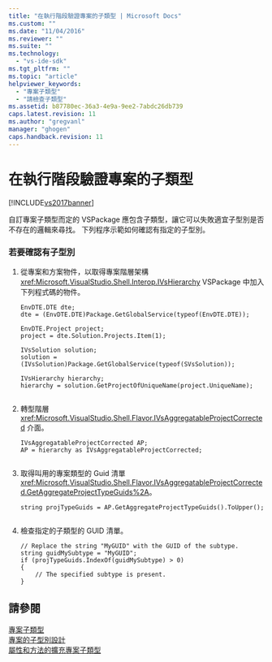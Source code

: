 ```yaml
---
title: "在執行階段驗證專案的子類型 | Microsoft Docs"
ms.custom: ""
ms.date: "11/04/2016"
ms.reviewer: ""
ms.suite: ""
ms.technology: 
  - "vs-ide-sdk"
ms.tgt_pltfrm: ""
ms.topic: "article"
helpviewer_keywords: 
  - "專案子類型"
  - "請檢查子類型"
ms.assetid: b87780ec-36a3-4e9a-9ee2-7abdc26db739
caps.latest.revision: 11
ms.author: "gregvanl"
manager: "ghogen"
caps.handback.revision: 11
---
```

# 在執行階段驗證專案的子類型
[!INCLUDE[vs2017banner](../code-quality/includes/vs2017banner.md)]

自訂專案子類型而定的 VSPackage 應包含子類型，讓它可以失敗適宜子型別是否不存在的邏輯來尋找。 下列程序示範如何確認有指定的子型別。  
  
### 若要確認有子型別  
  
1.  從專案和方案物件，以取得專案階層架構 <xref:Microsoft.VisualStudio.Shell.Interop.IVsHierarchy> VSPackage 中加入下列程式碼的物件。  
  
    ```  
    EnvDTE.DTE dte;  
    dte = (EnvDTE.DTE)Package.GetGlobalService(typeof(EnvDTE.DTE));  
  
    EnvDTE.Project project;  
    project = dte.Solution.Projects.Item(1);  
  
    IVsSolution solution;  
    solution = (IVsSolution)Package.GetGlobalService(typeof(SVsSolution));  
  
    IVsHierarchy hierarchy;  
    hierarchy = solution.GetProjectOfUniqueName(project.UniqueName);  
  
    ```  
  
2.  轉型階層 <xref:Microsoft.VisualStudio.Shell.Flavor.IVsAggregatableProjectCorrected> 介面。  
  
    ```  
    IVsAggregatableProjectCorrected AP;  
    AP = hierarchy as IVsAggregatableProjectCorrected;  
  
    ```  
  
3.  取得叫用的專案類型的 Guid 清單 <xref:Microsoft.VisualStudio.Shell.Flavor.IVsAggregatableProjectCorrected.GetAggregateProjectTypeGuids%2A>。  
  
    ```  
    string projTypeGuids = AP.GetAggregateProjectTypeGuids().ToUpper();  
  
    ```  
  
4.  檢查指定的子類型的 GUID 清單。  
  
    ```  
    // Replace the string "MyGUID" with the GUID of the subtype.  
    string guidMySubtype = "MyGUID";  
    if (projTypeGuids.IndexOf(guidMySubtype) > 0)  
    {  
        // The specified subtype is present.  
    }  
    ```  
  
## 請參閱  
 [專案子類型](../extensibility/internals/project-subtypes.md)   
 [專案的子型別設計](../extensibility/internals/project-subtypes-design.md)   
 [屬性和方法的擴充專案子類型](../extensibility/internals/properties-and-methods-extended-by-project-subtypes.md)